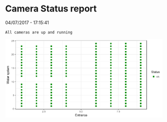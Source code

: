 Camera Status report
================
04/07/2017 - 17:15:41

    All cameras are up and running

![](camreport_files/figure-markdown_github/unnamed-chunk-2-1.png)
